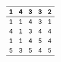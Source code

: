 | 1 | 4 | 3 | 3 | 2 |
|---|---|---|---|---|
| 1 | 1 | 4 | 3 | 1 |
| 4 | 1 | 3 | 4 | 4 |
| 1 | 1 | 4 | 5 | 4 |
| 5 | 3 | 5 | 4 | 5 |
